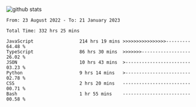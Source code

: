 
![github stats](https://github-readme-stats.vercel.app/api?username=realmahd1&show_icons=true&theme=codeSTACKr&hide_rank=true&count_private=true)

<!--START_SECTION:waka-->

```text
From: 23 August 2022 - To: 21 January 2023

Total Time: 332 hrs 25 mins

JavaScript                 214 hrs 19 mins >>>>>>>>>>>>>>>>---------   64.48 %
TypeScript                 86 hrs 30 mins  >>>>>>>------------------   26.02 %
JSON                       10 hrs 43 mins  >------------------------   03.23 %
Python                     9 hrs 14 mins   >------------------------   02.78 %
CSS                        2 hrs 20 mins   -------------------------   00.71 %
Bash                       1 hr 55 mins    -------------------------   00.58 %
```

<!--END_SECTION:waka-->
